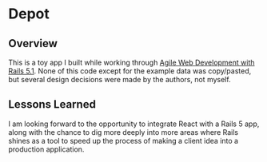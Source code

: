 # Depot

## Overview
This is a toy app I built while working through [Agile Web Development with Rails 5.1](https://pragprog.com/book/rails51/agile-web-development-with-rails-5-1). None of this code except for the example data was copy/pasted, but several design decisions were made by the authors, not myself.

## Lessons Learned
I am looking forward to the opportunity to integrate React with a Rails 5 app, along with the chance to dig more deeply into more areas where Rails shines as a tool to speed up the process of making a client idea into a production application.
